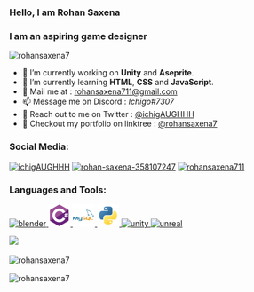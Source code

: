 ### Hello, I am Rohan Saxena
### I am an aspiring game designer

<p align="left"> <img src="https://komarev.com/ghpvc/?username=rohansaxena7&label=Profile%20views&color=0e75b6&style=flat" alt="rohansaxena7" /> </p>

- 👾 I’m currently working on **Unity** and **Aseprite**.
- 🌱 I’m currently learning **HTML**, **CSS** and **JavaScript**.
- 📩 Mail me at : rohansaxena711@gmail.com
- 📫 Message me on Discord : *Ichigo#7307*
- 🐤 Reach out to me on Twitter : [@ichigAUGHHH](https://twitter.com/ichigAUGHHH)
- 🙌 Checkout my portfolio on linktree : [@rohansaxena7](https://linktr.ee/rohansaxena7)

<h3 align="left">Social Media:</h3>
<a href="https://twitter.com/ichigAUGHHH" target="blank"><img align="center" src="https://raw.githubusercontent.com/rahuldkjain/github-profile-readme-generator/master/src/images/icons/Social/twitter.svg" alt="ichigAUGHHH" height="30" width="40" /></a>
<a href="https://linkedin.com/in/rohan-saxena-358107247" target="blank"><img align="center" src="https://raw.githubusercontent.com/rahuldkjain/github-profile-readme-generator/master/src/images/icons/Social/linked-in-alt.svg" alt="rohan-saxena-358107247" height="30" width="40" /></a>
<a href="https://www.hackerrank.com/rohansaxena711" target="blank"><img align="center" src="https://raw.githubusercontent.com/rahuldkjain/github-profile-readme-generator/master/src/images/icons/Social/hackerrank.svg" alt="rohansaxena711" height="30" width="40" /></a>
</p>

<h3 align="left">Languages and Tools:</h3>
<p align="left"> <a href="https://www.blender.org/" target="_blank" rel="noreferrer"> <img src="https://download.blender.org/branding/community/blender_community_badge_white.svg" alt="blender" width="40" height="40"/> </a> <a href="https://www.w3schools.com/cs/" target="_blank" rel="noreferrer"> <img src="https://raw.githubusercontent.com/devicons/devicon/master/icons/csharp/csharp-original.svg" alt="csharp" width="40" height="40"/> </a> <a href="https://www.mysql.com/" target="_blank" rel="noreferrer"> <img src="https://raw.githubusercontent.com/devicons/devicon/master/icons/mysql/mysql-original-wordmark.svg" alt="mysql" width="40" height="40"/> </a> <a href="https://www.python.org" target="_blank" rel="noreferrer"> <img src="https://raw.githubusercontent.com/devicons/devicon/master/icons/python/python-original.svg" alt="python" width="40" height="40"/> </a> <a href="https://unity.com/" target="_blank" rel="noreferrer"> <img src="https://www.vectorlogo.zone/logos/unity3d/unity3d-icon.svg" alt="unity" width="40" height="40"/> </a> <a href="https://unrealengine.com/" target="_blank" rel="noreferrer"> <img src="https://raw.githubusercontent.com/kenangundogan/fontisto/036b7eca71aab1bef8e6a0518f7329f13ed62f6b/icons/svg/brand/unreal-engine.svg" alt="unreal" width="40" height="40"/> </a> </p>

<img src = "https://github-readme-stats.vercel.app/api?username=RohanSaxena7&&show_icons=true&title_color=ffff33&icon_color=90EE90&text_color=FFFF00&bg_color=00008B">
<p><img align="center" src="https://github-readme-stats.vercel.app/api/top-langs?username=rohansaxena7&show_icons=true&locale=en&layout=compact" alt="rohansaxena7" /></p>

<p><img align="center" src="https://github-readme-streak-stats.herokuapp.com/?user=rohansaxena7&" alt="rohansaxena7" /></p>



